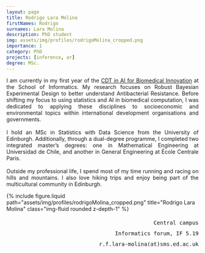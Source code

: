 ```yaml
---
layout: page
title: Rodrigo Lara Molina
firstNames: Rodrigo
surnames: Lara Molina
description: PhD student
img: assets/img/profiles/rodrigoMolina_cropped.png
importance: 1
category: PhD
projects: [inference, ar]
degree: MSc.
---
```


<div class="row">
  <div class="col-sm mt-3 mt-md-0">
    <p style="text-align: justify">
      I am currently in my first year of the <a href="https://www.ai4biomed.io/">CDT in AI for Biomedical Innovation</a> 
at the School of Informatics. My research focuses on Robust Bayesian Experimental Design to better understand 
Antibacterial Resistance. Before shifting my focus to using statistics and AI in biomedical computation, I was 
dedicated to applying these disciplines to socioeconomic and environmental topics within international development 
organisations and governments. <br> <br>
I hold an MSc in Statistics with Data Science from the University of Edinburgh. Additionally, through a dual-degree 
programme, I completed two integrated master’s degrees: one in Mathematical Engineering at Universidad de Chile, and 
another in General Engineering at École Centrale Paris. <br> <br>
Outside my professional life, I spend most of my time running and racing on hills and mountains. I also love hiking 
trips and enjoy being part of the multicultural community in Edinburgh.
    </p>
  </div>
  <div class="col-sm mt-3 mt-md-0">
    <div class="row">
      {% 
        include figure.liquid 
        path="assets/img/profiles/rodrigoMolina_cropped.png" 
        title="Rodrigo Lara Molina" 
        class="img-fluid rounded z-depth-1" 
      %}
    </div>
    <div class="d-flex flex-row justify-content-end">
      <p style="text-align:right; font-family:monospace; line-height:200%">
      Central campus <br>
      Informatics forum, IF 5.19 <br>
      r.f.lara-molina(at)sms.ed.ac.uk </p>
    </div>
  </div>
</div>
